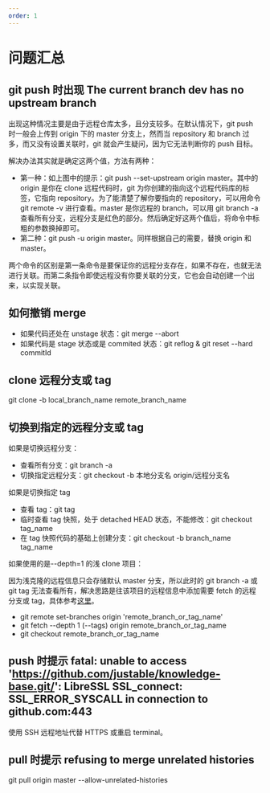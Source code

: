 ```yaml
---
order: 1
---
```


# 问题汇总

## git push 时出现 The current branch dev has no upstream branch

出现这种情况主要是由于远程仓库太多，且分支较多。在默认情况下，git push 时一般会上传到 origin 下的 master 分支上，然而当 repository 和 branch 过多，而又没有设置关联时，git 就会产生疑问，因为它无法判断你的 push 目标。

解决办法其实就是确定这两个值，方法有两种：

- 第一种：如上图中的提示：git push --set-upstream origin master。其中的 origin 是你在 clone 远程代码时，git 为你创建的指向这个远程代码库的标签，它指向 repository。为了能清楚了解你要指向的 repository，可以用命令 git remote -v 进行查看。master 是你远程的 branch，可以用 git branch -a 查看所有分支，远程分支是红色的部分。然后确定好这两个值后，将命令中标粗的参数换掉即可。
- 第二种：git push -u origin master。同样根据自己的需要，替换 origin 和 master。

两个命令的区别是第一条命令是要保证你的远程分支存在，如果不存在，也就无法进行关联。而第二条指令即使远程没有你要关联的分支，它也会自动创建一个出来，以实现关联。

## 如何撤销 merge

- 如果代码还处在 unstage 状态：git merge --abort
- 如果代码是 stage 状态或是 commited 状态：git reflog & git reset --hard commitId

## clone 远程分支或 tag

git clone -b local_branch_name remote_branch_name

## 切换到指定的远程分支或 tag

如果是切换远程分支：

- 查看所有分支：git branch -a
- 切换指定远程分支：git checkout -b 本地分支名 origin/远程分支名

如果是切换指定 tag

- 查看 tag：git tag
- 临时查看 tag 快照，处于 detached HEAD 状态，不能修改：git checkout tag_name
- 在 tag 快照代码的基础上创建分支：git checkout -b branch_name tag_name

如果使用的是--depth=1 的浅 clone 项目：

因为浅克隆的远程信息只会存储默认 master 分支，所以此时的 git branch -a 或 git tag 无法查看所有，解决思路是往该项目的远程信息中添加需要 fetch 的远程分支或 tag，具体参考[这里](https://stackoverflow.com/questions/23708231/git-shallow-clone-clone-depth-misses-remote-branches?r=SearchResults)。

- git remote set-branches origin 'remote_branch_or_tag_name'
- git fetch --depth 1 (--tags) origin remote_branch_or_tag_name
- git checkout remote_branch_or_tag_name

## push 时提示 fatal: unable to access 'https://github.com/justable/knowledge-base.git/': LibreSSL SSL_connect: SSL_ERROR_SYSCALL in connection to github.com:443

使用 SSH 远程地址代替 HTTPS 或重启 terminal。

## pull 时提示 refusing to merge unrelated histories

git pull origin master --allow-unrelated-histories
